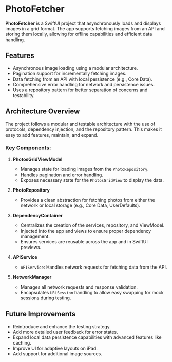 # PhotoFetcher

**PhotoFetcher** is a SwiftUI project that asynchronously loads and displays images in a grid format. The app supports fetching images from an API and storing them locally, allowing for offline capabilities and efficient data handling.

## Features

- Asynchronous image loading using a modular architecture.
- Pagination support for incrementally fetching images.
- Data fetching from an API with local persistence (e.g., Core Data).
- Comprehensive error handling for network and persistence issues.
- Uses a repository pattern for better separation of concerns and testability.

## Architecture Overview

The project follows a modular and testable architecture with the use of protocols, dependency injection, and the repository pattern. This makes it easy to add features, maintain, and expand.

### Key Components:

1. **PhotosGridViewModel**
   - Manages state for loading images from the `PhotoRepository`.
   - Handles pagination and error handling.
   - Exposes necessary state for the `PhotosGridView` to display the data.

2. **PhotoRepository**
   - Provides a clean abstraction for fetching photos from either the network or local storage (e.g., Core Data, UserDefaults).

3. **DependencyContainer**
   - Centralizes the creation of the services, repository, and ViewModel.
   - Injected into the app and views to ensure proper dependency management.
   - Ensures services are reusable across the app and in SwiftUI previews.

4. **APIService**
   - `APIService`: Handles network requests for fetching data from the API.

5. **NetworkManager**
   - Manages all network requests and response validation.
   - Encapsulates `URLSession` handling to allow easy swapping for mock sessions during testing.


## Future Improvements

- Reintroduce and enhance the testing strategy.
- Add more detailed user feedback for error states.
- Expand local data persistence capabilities with advanced features like caching.
- Improve UI for adaptive layouts on iPad.
- Add support for additional image sources.

